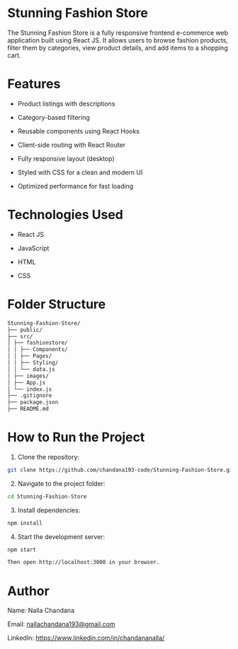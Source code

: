 # Stunning Fashion Store

The Stunning Fashion Store is a fully responsive frontend e-commerce web application built using React JS. It allows users to browse fashion products, filter them by categories, view product details, and add items to a shopping cart.

# Features

- Product listings with descriptions

- Category-based filtering

- Reusable components using React Hooks

- Client-side routing with React Router

- Fully responsive layout (desktop)

- Styled with CSS for a clean and modern UI

- Optimized performance for fast loading

# Technologies Used

- React JS

- JavaScript

- HTML

- CSS

# Folder Structure

```bash
Stunning-Fashion-Store/
├── public/
├── src/
│ ├── fashionstore/
│ │ ├── Components/
│ │ ├── Pages/
│ │ ├── Styling/
│ │ └── data.js
│ ├── images/
│ ├── App.js
│ └── index.js
├── .gitignore
├── package.json
├── README.md
```

# How to Run the Project

1. Clone the repository:

```bash
git clone https://github.com/chandana193-code/Stunning-Fashion-Store.git
```

2. Navigate to the project folder:

```bash
cd Stunning-Fashion-Store
```

3. Install dependencies:

```bash
npm install
```

4. Start the development server:

```bash
npm start

Then open http://localhost:3000 in your browser.
```

# Author

Name: Nalla Chandana

Email: nallachandana193@gmail.com

LinkedIn: https://www.linkedin.com/in/chandananalla/
